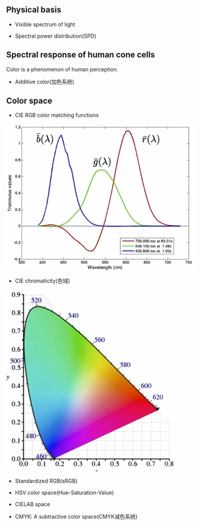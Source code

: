 
## Physical basis

- Visible spectrum of light

- Spectral power distribution(SPD)


## Spectral response of human cone cells

Color is a phenomenon of human perception.

- Additive color(加色系统)


## Color space

- CIE RGB color matching functions

![RGB Color Matching Function](./img/19-color-matching-functions.png)

- CIE chromaticity(色域)

![CIE Chromaticity](./img/19-color-chromaticity.png)

- Standardized RGB(sRGB)

- HSV color space(Hue-Saturation-Value)

- CIELAB space

- CMYK: A subtractive color space(CMYK减色系统)


